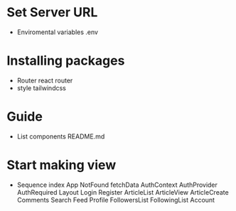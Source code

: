 # Set Server URL
- Enviromental variables
.env

# Installing packages 
- Router
react router
- style
tailwindcss

# Guide 
- List components
README.md

# Start making view
- Sequence
index App
NotFound
fetchData
AuthContext AuthProvider AuthRequired
Layout
Login Register
ArticleList
ArticleView
ArticleCreate
Comments
Search
Feed
Profile FollowersList FollowingList
Account